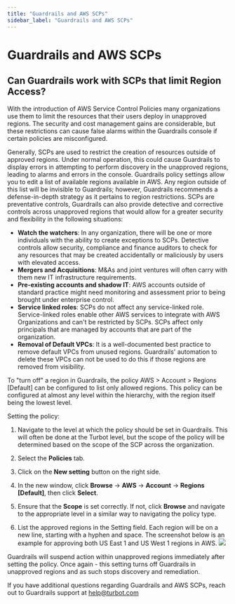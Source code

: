 ```yaml
---
title: "Guardrails and AWS SCPs"
sidebar_label: "Guardrails and AWS SCPs"
---
```


# Guardrails and AWS SCPs

## Can Guardrails work with SCPs that limit Region Access?

With the introduction of AWS Service Control Policies many organizations use
them to limit the resources that their users deploy in unapproved regions. The
security and cost management gains are considerable, but these restrictions can
cause false alarms within the Guardrails console if certain policies are
misconfigured.

Generally, SCPs are used to restrict the creation of resources outside of
approved regions. Under normal operation, this could cause Guardrails to display
errors in attempting to perform discovery in the unapproved regions, leading to
alarms and errors in the console. Guardrails policy settings allow you to edit a
list of available regions available in AWS. Any region outside of this list will
be invisible to Guardrails; however, Guardrails recommends a defense-in-depth strategy
as it pertains to region restrictions. SCPs are preventative controls, Guardrails
can also provide detective and corrective controls across unapproved regions
that would allow for a greater security and flexibility in the following
situations:

- **Watch the watchers**: In any organization, there will be one or more
  individuals with the ability to create exceptions to SCPs. Detective controls
  allow security, compliance and finance auditors to check for any resources
  that may be created accidentally or maliciously by users with elevated access.
- **Mergers and Acquisitions**: M&As and joint ventures will often carry with
  them new IT infrastructure requirements.
- **Pre-existing accounts and shadow IT**: AWS accounts outside of standard
  practice might need monitoring and assessment prior to being brought under
  enterprise control.
- **Service linked roles**: SCPs do not affect any service-linked role.
  Service-linked roles enable other AWS services to integrate with AWS
  Organizations and can't be restricted by SCPs. SCPs affect only principals
  that are managed by accounts that are part of the organization.
- **Removal of Default VPCs**: It is a well-documented best practice to remove
  default VPCs from unused regions. Guardrails' automation to delete these VPCs can
  not be used to do this if those regions are removed from visibility.

To "turn off" a region in Guardrails, the policy AWS > Account > Regions \[Default]
can be configured to list only allowed regions. This policy can be configured at
almost any level within the hierarchy, with the region itself being the lowest
level.

Setting the policy:

1. Navigate to the level at which the policy should be set in Guardrails. This will
   often be done at the Turbot level, but the scope of the policy will be
   determined based on the scope of the SCP across the organization.

2. Select the **Policies** tab.

3. Click on the **New setting** button on the right side.

4. In the new window, click **Browse** -> **AWS** -> **Account** -> **Regions
   \[Default]**, then click **Select**.

5. Ensure that the **Scope** is set correctly. If not, click **Browse** and
   navigate to the appropriate level in a similar way to navigating the policy
   type.

6. List the approved regions in the Setting field. Each region will be on a new
   line, starting with a hyphen and space. The screenshot below is an example
   for approving both US East 1 and US West 1 regions in AWS.
   ![](/images/docs/guardrails/policy_yaml.jpg)

Guardrails will suspend action within unapproved regions immediately after setting
the policy. Once again - this setting turns off Guardrails in unapproved regions and
as such stops discovery and remediation.

If you have additional questions regarding Guardrails and AWS SCPs, reach out to
Guardrails support at help@turbot.com
